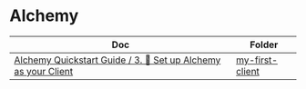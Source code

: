 # Alchemy

| Doc | Folder |
| --- | --- |
| [Alchemy Quickstart Guide / 3. 🤝 Set up Alchemy as your Client](https://docs.alchemy.com/docs/alchemy-quickstart-guide#3-%F0%9F%A4%9D-set-up-alchemy-as-your-client) | [my-first-client](https://github.com/shungo0222/Alchemy/tree/main/my-first-client) |
